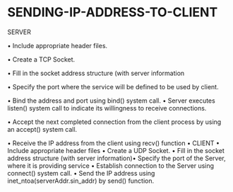 # SENDING-IP-ADDRESS-TO-CLIENT

SERVER

• Include appropriate header files.

• Create a TCP Socket.

• Fill in the socket address structure (with server information

• Specify the port where the service will be defined to be used by client.

• Bind the address and port using bind() system call.
• Server executes listen() system call to indicate its willingness to receive connections.

• Accept the next completed connection from the client process by using an accept()
system call.

• Receive the IP address from the client using recv() function
• CLIENT
• Include appropriate header files
• Create a UDP Socket.
• Fill in the socket address structure (with server information)• Specify the port of the Server, where it is providing service
• Establish connection to the Server using connect() system call.
• Send the IP address using inet_ntoa(serverAddr.sin_addr) by send() function.
